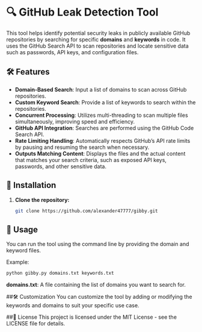 # 🔍 GitHub Leak Detection Tool

This tool helps identify potential security leaks in publicly available GitHub repositories by searching for specific **domains** and **keywords** in code. It uses the GitHub Search API to scan repositories and locate sensitive data such as passwords, API keys, and configuration files.

## 🛠 Features

- **Domain-Based Search**: Input a list of domains to scan across GitHub repositories.
- **Custom Keyword Search**: Provide a list of keywords to search within the repositories.
- **Concurrent Processing**: Utilizes multi-threading to scan multiple files simultaneously, improving speed and efficiency.
- **GitHub API Integration**: Searches are performed using the GitHub Code Search API.
- **Rate Limiting Handling**: Automatically respects GitHub’s API rate limits by pausing and resuming the search when necessary.
- **Outputs Matching Content**: Displays the files and the actual content that matches your search criteria, such as exposed API keys, passwords, and other sensitive data.
  
## 📝 Installation

1. **Clone the repository:**

   ```bash
   git clone https://github.com/alexander47777/gibby.git

## 🚀 Usage
You can run the tool using the command line by providing the domain and keyword files.

Example:
  ```bash
  python gibby.py domains.txt keywords.txt
  ```
**domains.txt**: A file containing the list of domains you want to search for.

##🛠️ Customization
You can customize the tool by adding or modifying the keywords and domains to suit your specific use case.

##📜 License
This project is licensed under the MIT License - see the LICENSE file for details.
